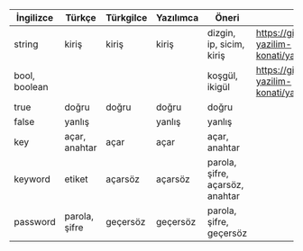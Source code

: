|İngilizce|Türkçe|Türkgilce|Yazılımca|Öneri|Tartışma|
|--|--|--|--|--|--|
|string|kiriş|kiriş|kiriş|dizgin, ip, sicim, kiriş| https://github.com/turkce-yazilim-konati/yazilimca/discussions/47 |
|bool, boolean||||koşgül, ikigül| https://github.com/turkce-yazilim-konati/yazilimca/discussions/43 |
|true|doğru|doğru|doğru|doğru||
|false|yanlış||yanlış|yanlış||
|key|açar, anahtar|açar|açar|açar, anahtar||
|keyword|etiket|açarsöz|açarsöz|parola, şifre, açarsöz, anahtar||
|password|parola, şifre|geçersöz|geçersöz|parola, şifre, geçersöz||
